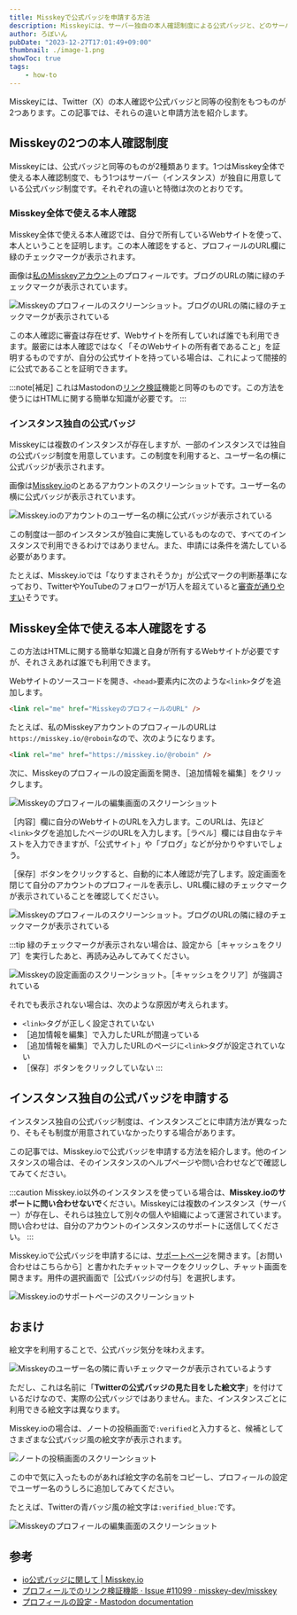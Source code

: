 ```yaml
---
title: Misskeyで公式バッジを申請する方法
description: Misskeyには、サーバー独自の本人確認制度による公式バッジと、どのサーバーでも使える本人確認の2つがあります。この記事では、Misskeyで本人確認する方法を紹介します。
author: ろぼいん
pubDate: "2023-12-27T17:01:49+09:00"
thumbnail: ./image-1.png
showToc: true
tags:
    - how-to
---
```


Misskeyには、Twitter（X）の本人確認や公式バッジと同等の役割をもつものが2つあります。この記事では、それらの違いと申請方法を紹介します。

## Misskeyの2つの本人確認制度

Misskeyには、公式バッジと同等のものが2種類あります。1つはMisskey全体で使える本人確認制度で、もう1つはサーバー（インスタンス）が独自に用意している公式バッジ制度です。それぞれの違いと特徴は次のとおりです。

### Misskey全体で使える本人確認

Misskey全体で使える本人確認では、自分で所有しているWebサイトを使って、本人ということを証明します。この本人確認をすると、プロフィールのURL欄に緑のチェックマークが表示されます。

画像は[私のMisskeyアカウント](https://misskey.io/@roboin)のプロフィールです。ブログのURLの隣に緑のチェックマークが表示されています。

![Misskeyのプロフィールのスクリーンショット。ブログのURLの隣に緑のチェックマークが表示されている](./image.png)

この本人確認に審査は存在せず、Webサイトを所有していれば誰でも利用できます。厳密には本人確認ではなく「そのWebサイトの所有者であること」を証明するものですが、自分の公式サイトを持っている場合は、これによって間接的に公式であることを証明できます。

:::note[補足]
これはMastodonの[リンク検証](https://docs.joinmastodon.org/ja/user/profile/#verification)機能と同等のものです。この方法を使うにはHTMLに関する簡単な知識が必要です。
:::

### インスタンス独自の公式バッジ

Misskeyには複数のインスタンスが存在しますが、一部のインスタンスでは独自の公式バッジ制度を用意しています。この制度を利用すると、ユーザー名の横に公式バッジが表示されます。

画像は[Misskey.io](https://misskey.io)のとあるアカウントのスクリーンショットです。ユーザー名の横に公式バッジが表示されています。

![Misskey.ioのアカウントのユーザー名の横に公式バッジが表示されている](./image-1.png)

この制度は一部のインスタンスが独自に実施しているものなので、すべてのインスタンスで利用できるわけではありません。また、申請には条件を満たしている必要があります。

たとえば、Misskey.ioでは「なりすまされそうか」が公式マークの判断基準になっており、TwitterやYouTubeのフォロワーが1万人を超えていると[審査が通りやすい](https://misskey.io/notes/9dtf2wmuhu)そうです。

## Misskey全体で使える本人確認をする

この方法はHTMLに関する簡単な知識と自身が所有するWebサイトが必要ですが、それさえあれば誰でも利用できます。

Webサイトのソースコードを開き、`<head>`要素内に次のような`<link>`タグを追加します。

```html
<link rel="me" href="MisskeyのプロフィールのURL" />
```

たとえば、私のMisskeyアカウントのプロフィールのURLは`https://misskey.io/@roboin`なので、次のようになります。

```html
<link rel="me" href="https://misskey.io/@roboin" />
```

次に、Misskeyのプロフィールの設定画面を開き、［追加情報を編集］をクリックします。

![Misskeyのプロフィールの編集画面のスクリーンショット](./image-3.png)

［内容］欄に自分のWebサイトのURLを入力します。このURLは、先ほど`<link>`タグを追加したページのURLを入力します。［ラベル］欄には自由なテキストを入力できますが、「公式サイト」や「ブログ」などが分かりやすいでしょう。

［保存］ボタンをクリックすると、自動的に本人確認が完了します。設定画面を閉じて自分のアカウントのプロフィールを表示し、URL欄に緑のチェックマークが表示されていることを確認してください。

![Misskeyのプロフィールのスクリーンショット。ブログのURLの隣に緑のチェックマークが表示されている](./image.png)

:::tip
緑のチェックマークが表示されない場合は、設定から［キャッシュをクリア］を実行したあと、再読み込みしてみてください。

![Misskeyの設定画面のスクリーンショット。［キャッシュをクリア］が強調されている](./image-4.png)

それでも表示されない場合は、次のような原因が考えられます。

- `<link>`タグが正しく設定されていない
- ［追加情報を編集］で入力したURLが間違っている
- ［追加情報を編集］で入力したURLのページに`<link>`タグが設定されていない
- ［保存］ボタンをクリックしていない
:::

## インスタンス独自の公式バッジを申請する

インスタンス独自の公式バッジ制度は、インスタンスごとに申請方法が異なったり、そもそも制度が用意されていなかったりする場合があります。

この記事では、Misskey.ioで公式バッジを申請する方法を紹介します。他のインスタンスの場合は、そのインスタンスのヘルプページや問い合わせなどで確認してみてください。

:::caution
Misskey.io以外のインスタンスを使っている場合は、**Misskey.ioのサポートに問い合わせないで**ください。Misskeyには複数のインスタンス（サーバー）が存在し、それらは独立して別々の個人や組織によって運営されています。問い合わせは、自分のアカウントのインスタンスのサポートに送信してください。
:::

Misskey.ioで公式バッジを申請するには、[サポートページ](https://go.misskey.io/support)を開きます。［お問い合わせはこちらから］と書かれたチャットマークをクリックし、チャット画面を開きます。用件の選択画面で［公式バッジの付与］を選択します。

![Misskey.ioのサポートページのスクリーンショット](./image-2.png)

## おまけ

絵文字を利用することで、公式バッジ気分を味わえます。

![Misskeyのユーザー名の隣に青いチェックマークが表示されているようす](./image-5.png)

ただし、これは名前に「**Twitterの公式バッジの見た目をした絵文字**」を付けているだけなので、実際の公式バッジではありません。また、インスタンスごとに利用できる絵文字は異なります。

Misskey.ioの場合は、ノートの投稿画面で`:verified`と入力すると、候補としてさまざまな公式バッジ風の絵文字が表示されます。

![ノートの投稿画面のスクリーンショット](./image-6.png)

この中で気に入ったものがあれば絵文字の名前をコピーし、プロフィールの設定でユーザー名のうしろに追加してみてください。

たとえば、Twitterの青バッジ風の絵文字は`:verified_blue:`です。

![Misskeyのプロフィールの編集画面のスクリーンショット](./image-7.png)

## 参考

- [io公式バッジに関して | Misskey.io](https://misskey.io/clips/9i6n3dt0ie)
- [プロフィールでのリンク検証機能 · Issue #11099 · misskey-dev/misskey](https://github.com/misskey-dev/misskey/issues/11099)
- [プロフィールの設定 - Mastodon documentation](https://docs.joinmastodon.org/ja/user/profile/#verification)
